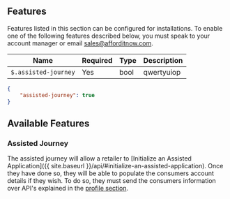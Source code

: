 ## Features

Features listed in this section can be configured for installations. To enable
one of the following features described below, you must speak to your account manager
or email [sales@afforditnow.com](mailto:sales@afforditnow.com).

Name | Required | Type | Description
--- | --- | --- | ---
`$.assisted-journey` | Yes | bool | qwertyuiop

```json
{
    "assisted-journey": true
}
```

## Available Features

### Assisted Journey

The assisted journey will allow a retailer to [Initialize an Assisted Application]({{ site.baseurl }}/api/#initialize-an-assisted-application). Once they have done so, they will be able to populate the consumers account details if they wish. To do so, they must send the consumers information over API's explained in the [profile section](#abcdefghijklmnopqrstuvwxyz).
